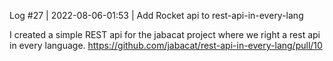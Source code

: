 Log #27 | 2022-08-06-01:53 | Add Rocket api to rest-api-in-every-lang

I created a simple REST api for the jabacat project where we right a rest api in every language.
https://github.com/jabacat/rest-api-in-every-lang/pull/10
